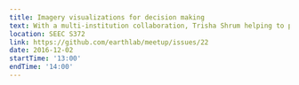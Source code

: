```yaml
---
title: Imagery visualizations for decision making
text: With a multi-institution collaboration, Trisha Shrum helping to plan the development of a tool that will leverage cutting edge data visualization technologies and aerial imagery to help individuals and decision-makers viscerally connect their choices today with the landscapes of tomorrow. At this stage, we are looking for partnerships and feedback to clarify the development process and estimated costs before we actively seek funding.
location: SEEC S372
link: https://github.com/earthlab/meetup/issues/22
date: 2016-12-02
startTime: '13:00'
endTime: '14:00'
---
```


